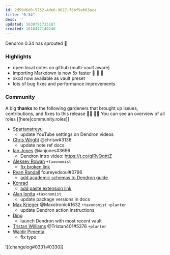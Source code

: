 ```yaml
---
id: 2d59d6d0-5752-4de6-9027-f6bf9ab63aca
title: "0.34"
desc: ''
updated: 1630791725187
created: 1616447140240
---
```



Dendron 0.34 has sprouted  🌱

### Highlights
- open local notes on github (multi-vault aware)
- importing Markdown is now 5x faster 🚀 🚀 🚀
- xkcd now available as vault preset
- lots of bug fixes and performance improvements

### Community

A big **thanks** to the following gardeners that brought up issues, contributions, and fixes to this release :man_farmer: :woman_farmer: 
You can see an overview of all roles [[here|community.roles]]

- [Spartanatreyu](https://github.com/spartanatreyu)
  - update YouTube settings on Dendron videos
- [Chris Wright](https://github.com/caw) @chrisw#3138 
  - update note ref docs
- [Ian Jones](https://github.com/theianjones) @ianjones#3696 
  - Dendron intro video: <https://t.co/qIRvQqtttZ>
- [Aleksey Rowan](https://github.com/aleksey-rowan) `+taxonomist`
  - [fix broken link](https://github.com/dendronhq/dendron-site/pull/71)
- [Ryan Randall](https://github.com/ryan-p-randall) foureyedsoul#0796 
  - [add academic schemas to Dendron guide](https://github.com/dendronhq/dendron-site/pull/72)
- [Konrad](https://github.com/Konkrad)
  - [add paste extension link](https://github.com/dendronhq/dendron-site/pull/69)
- [Alan Ionita](https://github.com/alanionita) `+taxonomist`
  - update package versions in docs
- [Max Krieger](https://github.com/maxkrieger) @Maxotronic#1632 `+taxonomist` `+planter`
  - update Dendron action instructions
- [Ding](https://github.com/Ding-Fan)
  - launch Dendron with most recent vault
- [Tristan Williams](https://github.com/Tristan401-2000) @Tristan401#5376  `+planter`
- [Waldir Pimenta](https://github.com/waldyrious)
  - fix typo

![[changelog#0331:#0330]]
